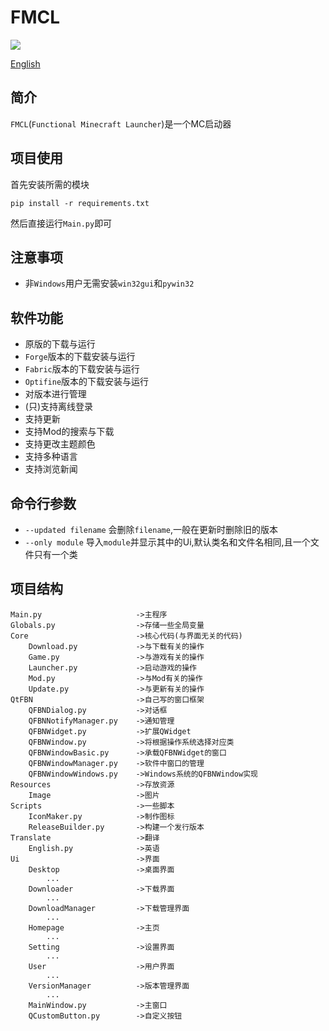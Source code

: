 # FMCL

![](https://img.shields.io/github/languages/code-size/1604042736/FMCL)

[English](README.en.md)

## 简介

`FMCL`(`Functional Minecraft Launcher`)是一个MC启动器

## 项目使用

首先安装所需的模块

```
pip install -r requirements.txt
```

然后直接运行`Main.py`即可

## 注意事项

- 非`Windows`用户无需安装`win32gui`和`pywin32`

## 软件功能

- 原版的下载与运行
- `Forge`版本的下载安装与运行
- `Fabric`版本的下载安装与运行
- `Optifine`版本的下载安装与运行
- 对版本进行管理
- (只)支持离线登录
- 支持更新
- 支持Mod的搜索与下载
- 支持更改主题颜色
- 支持多种语言
- 支持浏览新闻

## 命令行参数

- `--updated filename` 会删除`filename`,一般在更新时删除旧的版本
- `--only module` 导入`module`并显示其中的Ui,默认类名和文件名相同,且一个文件只有一个类

## 项目结构

```
Main.py                     ->主程序
Globals.py                  ->存储一些全局变量
Core                        ->核心代码(与界面无关的代码)
    Download.py             ->与下载有关的操作
    Game.py                 ->与游戏有关的操作
    Launcher.py             ->启动游戏的操作
    Mod.py                  ->与Mod有关的操作
    Update.py               ->与更新有关的操作
QtFBN                       ->自己写的窗口框架
    QFBNDialog.py           ->对话框
    QFBNNotifyManager.py    ->通知管理
    QFBNWidget.py           ->扩展QWidget
    QFBNWindow.py           ->将根据操作系统选择对应类
    QFBNWindowBasic.py      ->承载QFBNWidget的窗口
    QFBNWindowManager.py    ->软件中窗口的管理
    QFBNWindowWindows.py    ->Windows系统的QFBNWindow实现
Resources                   ->存放资源
    Image                   ->图片
Scripts                     ->一些脚本
    IconMaker.py            ->制作图标
    ReleaseBuilder.py       ->构建一个发行版本
Translate                   ->翻译
    English.py              ->英语
Ui                          ->界面
    Desktop                 ->桌面界面
        ...
    Downloader              ->下载界面
        ...
    DownloadManager         ->下载管理界面
        ...
    Homepage                ->主页
        ...
    Setting                 ->设置界面
        ...
    User                    ->用户界面
        ...
    VersionManager          ->版本管理界面
        ...
    MainWindow.py           ->主窗口
    QCustomButton.py        ->自定义按钮
```
